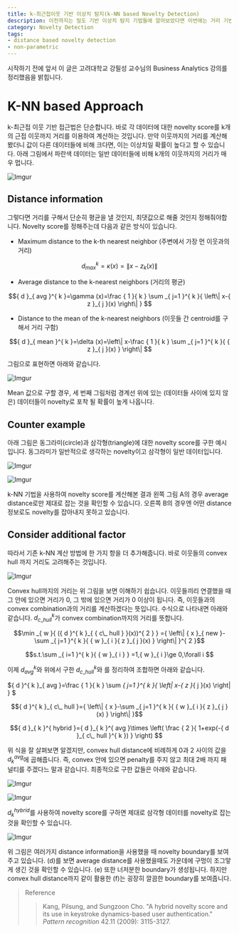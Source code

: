 ```yaml
---
title: k-최근접이웃 기반 이상치 탐지(k-NN based Novelty Detection)
description: 이전까지는 밀도 기반 이상치 탐지 기법들에 알아보았다면 이번에는 거리 기반 이상치 탐지 기법 중 가장 기본적은 k-근접이웃 기반 이상치 탐지에 대하여 알아보겠습니다.
category: Novelty Detection
tags:
- distance based novelty detection
- non-parametric
---
```




시작하기 전에 앞서 이 글은 고려대학교 강필성 교수님의 Business Analytics 강의를 정리했음을 밝힙니다.



# K-NN based Approach

k-최근접 이웃 기반 접근법은 단순합니다. 바로 각 데이터에 대한 novelty score를 k개의 근접 이웃까지 거리를 이용하여 계산하는 것입니다.  만약 이웃까지의 거리를 계산해봤더니 값이 다른 데이터들에 비해 크다면, 이는 이상치일 확률이 높다고 할 수 있습니다. 아래 그림에서 파란색 데이터는 일반 데이터들에 비해 k개의 이웃까지의 거리가 매우 멉니다. 



![Imgur](https://i.imgur.com/LN8cn0e.png)



## Distance information

그렇다면 거리를 구해서 단순히 평균을 낼 것인지, 최댓값으로 해줄 것인지 정해줘야합니다. Novelty score를 정해주는데 다음과 같은 방식이 있습니다.

- Maximum distance to the k-th nearest neighbor (주변에서 가장 먼 이웃과의 거리)

$${ d }_{ max }^{ k }=\kappa (x)=\left\| x-{ z }_{ k }(x) \right\| $$

- Average distance to the k-nearest neighbors (거리의 평균)

$${ d }_{ avg }^{ k }=\gamma (x)=\frac { 1 }{ k } \sum _{ j=1 }^{ k }{ \left\| x-{ z }_{ j }(x) \right\|  } $$

- Distance to the mean of the k-nearest neighbors (이웃들 간 centroid를 구해서 거리 구함)

$${ d }_{ mean }^{ k }=\delta (x)=\left\| x-\frac { 1 }{ k } \sum _{ j=1 }^{ k }{ { z }_{ j }(x) }  \right\| $$



그림으로 표현하면 아래와 같습니다.



![Imgur](https://i.imgur.com/j0c4cXl.png)

Mean 값으로 구할 경우, 세 번째 그림처럼 경계선 위에 있는 (데이터들 사이에 있지 않은) 데이터들이 novelty로 포착 될 확률이 높게 나옵니다. 



## Counter example

아래 그림은 동그라미(circle)과 삼각형(triangle)에 대한 novelty score를 구한 예시입니다. 동그라미가 일반적으로 생각하는 novelty이고 삼각형이 일반 데이터입니다. 

![Imgur](https://i.imgur.com/5lKPfP2.png)

![Imgur](https://i.imgur.com/dU4KdNC.png)

k-NN 기법을 사용하여 novelty score를 계산해본 결과  왼쪽 그림 A의 경우 average distance로만 제대로 잡는 것을 확인할 수 있습니다. 오른쪽 B의 경우엔 어떤 distance 정보로도 novelty를 잡아내지 못하고 있습니다. 



## Consider additional factor

따라서 기존 k-NN 계산 방법에 한 가지 항을 더 추가해줍니다. 바로 이웃들의 convex hull 까지 거리도 고려해주는 것입니다. 

![Imgur](https://i.imgur.com/54LzHep.png)

Convex hull까지의 거리는 위 그림을 보면 이해하기 쉽습니다. 이웃들끼리 연결했을 때 그 안에 있으면 거리가 0, 그 밖에 있으면 거리가 0 이상이 됩니다. 즉, 이웃들과의 convex combination과의 거리를 계산하겠다는 뜻입니다. 수식으로 나타내면 아래와 같습니다. ${d}^{k}_{c\_hull}$가 convex combination까지의 거리를 뜻합니다.



$$\min _{ w }{ ({ d }^{ k }_{ { c\_ hull } }(x))^{ 2 } } ={ \left\| { x }_{ new }-\sum _{ j=1 }^{ k }{ { w }_{ i }{ z }_{ j }(x) }  \right\|  }^{ 2 }$$

$$s.t.\sum _{ i=1 }^{ k }{ { w }_{ i } } =1,{ w }_{ i }\ge 0,\forall i $$



이제 ${d}^{k}_{avg}$와 위에서 구한 ${d}^{k}_{c\_hull}$와 를 정리하여 조합하면 아래와 같습니다.

${ d }^{ k }_{ avg }=\frac { 1 }{ k } \sum _{ j=1 }^{ k }{ \left\| x-{ z }_{ j }(x) \right\|  } $

$${ d }^{ k }_{ c\_ hull }={ \left\| { x }-\sum _{ j=1 }^{ k }{ { w }_{ i }{ z }_{ j }(x) }  \right\|  }$$

$${ d }_{ k }^{ hybrid }={ d }_{ k }^{ avg }\times \left( \frac { 2 }{ 1+exp(-{ d }_{ c\_ hull }^{ k }) }  \right) $$

위 식을 잘 살펴보면 알겠지만, convex hull distance에 비례하게 0과 2 사이의 값을 ${ d }_{ k }^{ avg }$에 곱해줍니다. 즉, convex 안에 있으면 penalty를 주지 않고 최대 2배 까지 패널티를 주겠다느 말과 같습니다. 최종적으로 구한 값들은 아래와 같습니다.

![Imgur](https://i.imgur.com/5lKPfP2.png)

![Imgur](https://i.imgur.com/h7FB1fd.png)



${ d }_{ k }^{ hybrid }$를 사용하여 novelty score를 구하면 제대로 삼각형 데이터를 novelty로 잡는 것을 확인할 수 있습니다.



![Imgur](https://i.imgur.com/gsVzVPa.png)



위 그림은 여러가지 distance information을 사용했을 때 novelty boundary를 보여주고 있습니다. (d)를 보면 average distance를 사용했을때도 가운데에 구멍이 조그맣게 생긴 것을 확인할 수 있습니다. (e) 또한 너저분한 boundary가 생성됩니다. 하지만 convex hull distance까지 같이 활용한 (f)는 굉장히 깔끔한 boundary를 보여줍니다. 







> Reference
>
> > Kang, Pilsung, and Sungzoon Cho. "A hybrid novelty score and its use in keystroke dynamics-based user authentication." *Pattern recognition* 42.11 (2009): 3115-3127.